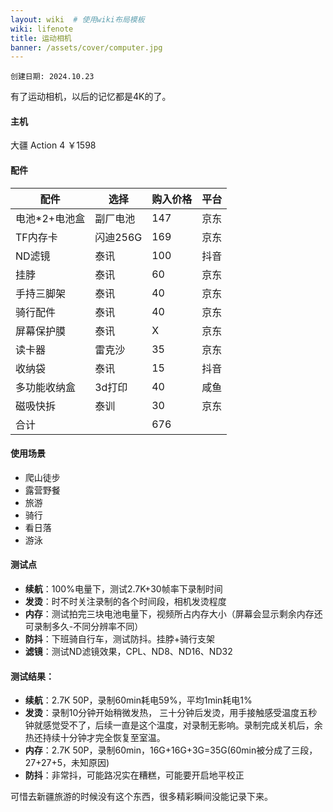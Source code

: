 ```yaml
---
layout: wiki  # 使用wiki布局模板
wiki: lifenote
title: 运动相机
banner: /assets/cover/computer.jpg
--- 
```

`创建日期: 2024.10.23`

有了运动相机，以后的记忆都是4K的了。

#### 主机
大疆 Action 4
￥1598

#### 配件 
| 配件      | 选择 | 购入价格 | 平台 |
| ----------- | ----------- | ----------- | ----------- |
| 电池*2+电池盒      |    副厂电池    |    147    |京东       |
| TF内存卡      |    闪迪256G    |    169    |京东       |
| ND滤镜      |    泰讯    |    100    |抖音       |
| 挂脖      |    泰讯    |    60    |京东       |
| 手持三脚架      |    泰讯    |    40    |京东       |
| 骑行配件      |    泰讯    |    40    |京东       |
| 屏幕保护膜      |    泰讯    |    X    |京东       |
| 读卡器      |    雷克沙    |    35    |京东       |
| 收纳袋      |    泰讯    |    15    |抖音       |
| 多功能收纳盒      |    3d打印    |    40    |咸鱼       |
| 磁吸快拆      |    泰训    |    30    |京东       |
| 合计      |        |    676    |       |

#### 使用场景
- 爬山徒步
- 露营野餐
- 旅游
- 骑行
- 看日落
- 游泳

#### 测试点
- **续航**：100%电量下，测试2.7K+30帧率下录制时间
- **发烫**：时不时关注录制的各个时间段，相机发烫程度
- **内存**：测试拍完三块电池电量下，视频所占内存大小（屏幕会显示剩余内存还可录制多久-不同分辨率不同）
- **防抖**：下班骑自行车，测试防抖。挂脖+骑行支架
- **滤镜**：测试ND滤镜效果，CPL、ND8、ND16、ND32
  
#### 测试结果：
- **续航**：2.7K 50P，录制60min耗电59%，平均1min耗电1%
- **发烫**：录制10分钟开始稍微发热， 三十分钟后发烫，用手接触感受温度五秒钟就感觉受不了，后续一直是这个温度，对录制无影响。录制完成关机后，余热还持续十分钟才完全恢复至室温。
- **内存**：2.7K 50P，录制60min，16G+16G+3G=35G(60min被分成了三段，27+27+5，未知原因)
- **防抖**：非常抖，可能路况实在糟糕，可能要开启地平校正



可惜去新疆旅游的时候没有这个东西，很多精彩瞬间没能记录下来。

